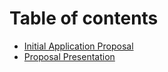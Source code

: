 # Table of contents

* [Initial Application Proposal](README.md)
* [Proposal Presentation](proposal-presentation.md)
